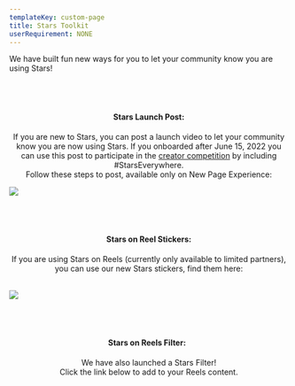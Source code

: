 ```yaml
---
templateKey: custom-page
title: Stars Toolkit
userRequirement: NONE
---
```

We have built fun new ways for you to let your community know you are using Stars!

#### **<br><br><br>**<center>**Stars Launch Post:**

<center>If you are new to Stars, you can post a launch video to let your community know you are now using Stars. If you onboarded after June 15, 2022 you can use this post to participate in the <a href="https://starsfest2022.fnvirtual.app/creator-competition" target="_blank">creator competition</a> by including #StarsEverywhere. </center>

<center>Follow these steps to post, available only on New Page Experience:</center>

![](/img/sf22-fnv-toolkit-launchpost.png)

#### **<br><br><br>**<center>**Stars on Reel Stickers:**

<center>If you are using Stars on Reels (currently only available to limited partners), you can use our new Stars stickers, find them here: </center><br>

![](/img/sf22-fnv-toolkit-stickers.png)

#### **<br><br><br>**<center>**Stars on Reels Filter:**  

<center>We have also launched a Stars Filter! </center>

<center>Click the link below to add to your Reels content.</center>